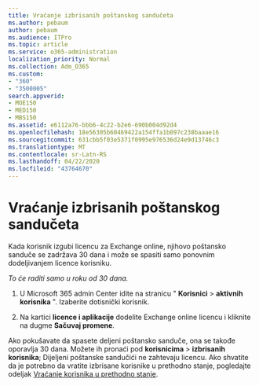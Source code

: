 ```yaml
---
title: Vraćanje izbrisanih poštanskog sandučeta
ms.author: pebaum
author: pebaum
ms.audience: ITPro
ms.topic: article
ms.service: o365-administration
localization_priority: Normal
ms.collection: Adm_O365
ms.custom:
- "360"
- "3500005"
search.appverid:
- MOE150
- MED150
- MBS150
ms.assetid: e6112a76-bbb6-4c22-b2e6-690b004d92d4
ms.openlocfilehash: 18e56305b60469422a154ffa1b097c238baaae16
ms.sourcegitcommit: 631cbb5f03e5371f0995e976536d24e9d13746c3
ms.translationtype: MT
ms.contentlocale: sr-Latn-RS
ms.lasthandoff: 04/22/2020
ms.locfileid: "43764670"
---
```

# <a name="restore-a-deleted-mailbox"></a>Vraćanje izbrisanih poštanskog sandučeta

Kada korisnik izgubi licencu za Exchange online, njihovo poštansko sanduče se zadržava 30 dana i može se spasiti samo ponovnim dodeljivanjem licence korisniku.
  
 *To će raditi samo u roku od 30 dana.*  
  
1. U Microsoft 365 admin Center idite na stranicu " **Korisnici** \> **aktivnih korisnika** ". Izaberite dotisnički korisnik.

2. Na kartici **licence i aplikacije** dodelite Exchange online licencu i kliknite na dugme **Sačuvaj promene**.

Ako pokušavate da spasete deljeni poštansko sanduče, ona se takođe oporavlja 30 dana. Možete ih pronaći pod **korisnicima** \> **izbrisanih korisnika**; Dijeljeni poštanske sandučići ne zahtevaju licencu. Ako shvatite da je potrebno da vratite izbrisane korisnike u prethodno stanje, pogledajte odeljak [Vraćanje korisnika u prethodno stanje](https://docs.microsoft.com/office365/admin/add-users/restore-user).
  